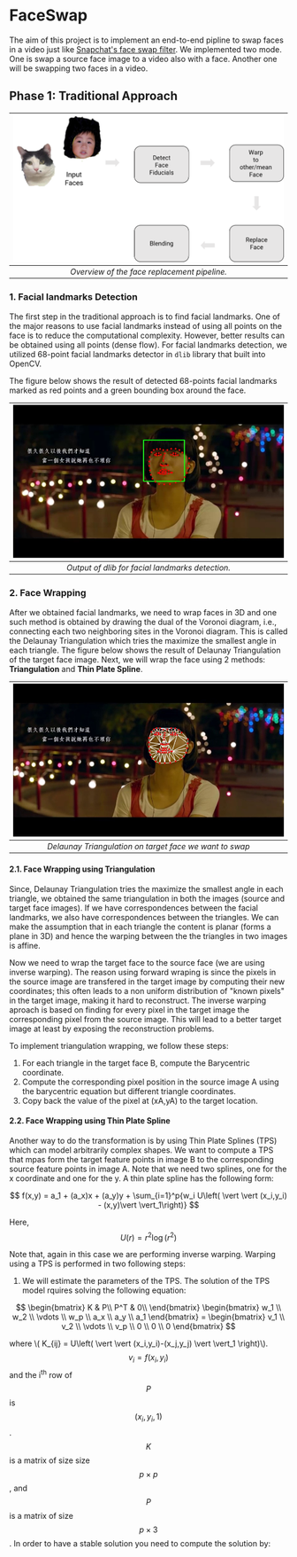 # FaceSwap
The aim of this project is to implement an end-to-end pipline to swap faces in a video just like [Snapchat's face swap filter](https://www.google.com). We implemented two mode. One is swap a source face image to a video also with a face. Another one will be swapping two faces in a video.

## Phase 1: Traditional Approach
| ![](./Figures/Overview.png)| 
|:--:| 
| *Overview of the face replacement pipeline.* |

### 1. Facial landmarks Detection

The first step in the traditional approach is to find facial landmarks. One of the major reasons to use facial landmarks instead of using all points on the face is to reduce the computational complexity. However, better results can be obtained using all points (dense flow). For facial landmarks detection, we utilized 68-point facial landmarks detector in `dlib` library that built into OpenCV.

The figure below shows the result of detected 68-points facial landmarks marked as red points and a green bounding box around the face.

| ![](./Figures/FacialLandmarks.jpg)| 
|:--:| 
| *Output of dlib for facial landmarks detection.* |

### 2. Face Wrapping
After we obtained facial landmarks, we need to wrap faces in 3D and one such method is obtained by drawing the dual of the Voronoi diagram, i.e., connecting each two neighboring sites in the Voronoi diagram. This is called the Delaunay Triangulation which tries the maximize the smallest angle in each triangle. The figure below shows the result of Delaunay Triangulation of the target face image. Next, we will wrap the face using 2 methods: **Triangulation** and **Thin Plate Spline**.

| ![](./Figures/delaunay_tri.jpg)| 
|:--:| 
| *Delaunay Triangulation on target face we want to swap* |

#### 2.1. Face Wrapping using Triangulation
Since, Delaunay Triangulation tries the maximize the smallest angle in each triangle, we obtained the same triangulation in both the images (source and target face images). If we have correspondences between the facial landmarks, we also have correspondences between the triangles. We can make the assumption that in each triangle the content is planar (forms a plane in 3D) and hence the warping between the the triangles in two images is affine.

Now we need to wrap the target face to the source face (we are using inverse warping). The reason using forward wraping is since the pixels in the source image are transfered in the target image by computing their new coordinates; this often leads to a non uniform distribution of "known pixels" in the target image, making it hard to reconstruct. The inverse warping aproach is based on finding for every pixel in the target image the corresponding pixel from the source image. This will lead to a better target image at least by exposing the reconstruction problems.

To implement triangulation wrapping, we follow these steps:

1. For each triangle in the target face B, compute the Barycentric coordinate.
2. Compute the corresponding pixel position in the source image A using the barycentric equation but different triangle coordinates.
3. Copy back the value of the pixel at (xA,yA) to the target location.

#### 2.2. Face Wrapping using Thin Plate Spline
Another way to do the transformation is by using Thin Plate Splines (TPS) which can model arbitrarily complex shapes. We want to compute a TPS that mpas form the target feature points in image B to the corresponding source feature points in image A. Note that we need two splines, one for the x coordinate and one for the y. A thin plate spline has the following form:

$$
f(x,y) = a_1 + (a_x)x + (a_y)y + \sum_{i=1}^p{w_i U\left( \vert \vert (x_i,y_i) - (x,y)\vert \vert_1\right)}
$$

Here, $$ U(r) = r^2\log (r^2 ) $$

Note that, again in this case we are performing inverse warping. Warping using a TPS is performed in two following steps:

1. We will estimate the parameters of the TPS. The solution of the TPS model rquires solving the following equation:

$$
 \begin{bmatrix} K & P\\ P^T & 0\\ \end{bmatrix} 
  \begin{bmatrix} w_1 \\ w_2 \\ \vdots \\ w_p \\ a_x \\ a_y \\ a_1  \end{bmatrix}  =
  \begin{bmatrix} v_1 \\ v_2 \\ \vdots \\ v_p \\ 0 \\ 0 \\ 0 \end{bmatrix}  
$$

where \\( K_{ij} = U\left( \vert \vert (x_i,y_i)-(x_j,y_j) \vert \vert_1 \right)\\). $$v_i = f(x_i,y_i)$$ and the i<sup>th</sup> row of $$P$$ is $$(x_i, y_i, 1)$$. $$K$$ is a matrix of size size $$p \times p$$, and $$P$$ is a matrix of size $$p \times 3$$. In order to have a stable solution you need to compute the solution by: